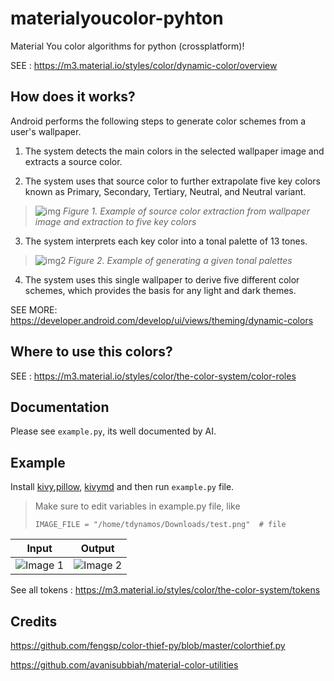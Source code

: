 # materialyoucolor-pyhton
Material You color algorithms for python (crossplatform)!

SEE : https://m3.material.io/styles/color/dynamic-color/overview

## How does it works?
Android performs the following steps to generate color schemes from a user's wallpaper.

1. The system detects the main colors in the selected wallpaper image and extracts a source color.

2. The system uses that source color to further extrapolate five key colors known as Primary, Secondary, Tertiary, Neutral, and Neutral variant.
> ![img](https://developer.android.com/static/develop/ui/views/theming/images/source-extraction.png)
> *Figure 1. Example of source color extraction from wallpaper image and extraction to five key colors*

3. The system interprets each key color into a tonal palette of 13 tones.
> ![img2](https://developer.android.com/static/develop/ui/views/theming/images/tonal-palettes.png)
> *Figure 2. Example of generating a given tonal palettes*

4. The system uses this single wallpaper to derive five different color schemes, which provides the basis for any light and dark themes.

SEE MORE: https://developer.android.com/develop/ui/views/theming/dynamic-colors

## Where to use this colors?

SEE : https://m3.material.io/styles/color/the-color-system/color-roles

## Documentation

Please see `example.py`, its well documented by AI.

## Example
Install [kivy](https://kivy.org),[pillow](https://github.com/python-pillow/Pillow), [kivymd](https://github.com/kivymd/kivymd) and then run `example.py` file.

> Make sure to edit variables in example.py file, like 
> ```
> IMAGE_FILE = "/home/tdynamos/Downloads/test.png"  # file
> ```


| Input | Output |
|---------|---------|
| ![Image 1](https://cdn.ytechb.com/wp-content/uploads/2021/09/Pixel-6-Pro-Plants-Wallpaper-7.webp) | ![Image 2](https://user-images.githubusercontent.com/68729523/232314900-58f281e4-3cf5-495e-a0dc-81ddc7f57e1f.png) |

See all tokens : https://m3.material.io/styles/color/the-color-system/tokens

## Credits
https://github.com/fengsp/color-thief-py/blob/master/colorthief.py

https://github.com/avanisubbiah/material-color-utilities
